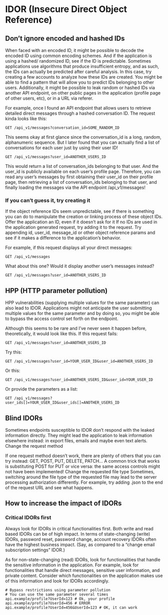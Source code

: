 # IDOR (Insecure Direct Object Reference) 

## Don’t ignore encoded and hashed IDs

When faced with an encoded ID, it might be possible to decode the encoded ID using common encoding schemes.
And if the application is using a hashed/ randomized ID, see if the ID is predictable. Sometimes applications use algorithms that produce insufficient entropy, and as such, the IDs can actually be predicted after careful analysis. In this case, try creating a few accounts to analyze how these IDs are created. You might be able to find a pattern that will allow you to predict IDs belonging to other users.
Additionally, it might be possible to leak random or hashed IDs via another API endpoint, on other public pages in the application (profile page of other users, etc), or in a URL via referer.

For example, once I found an API endpoint that allows users to retrieve detailed direct messages through a hashed conversation ID. The request kinda looks like this:
```
GET /api_v1/messages?conversation_id=SOME_RANDOM_ID
```

This seems okay at first glance since the conversation_id is a long, random, alphanumeric sequence. But I later found that you can actually find a list of conversations for each user just by using their user ID!
```
GET /api_v1/messages?user_id=ANOTHER_USERS_ID
```

This would return a list of conversation_ids belonging to that user. And the user_id is publicly available on each user’s profile page. Therefore, you can read any user’s messages by first obtaining their user_id on their profile page, then retrieving a list of conversation_ids belonging to that user, and finally loading the messages via the API endpoint /api_v1/messages!

### If you can’t guess it, try creating it

If the object reference IDs seem unpredictable, see if there is something you can do to manipulate the creation or linking process of these object IDs.
Offer the application an ID, even if it doesn’t ask for it
If no IDs are used in the application generated request, try adding it to the request. Try appending id, user_id, message_id or other object reference params and see if it makes a difference to the application’s behavior.

For example, if this request displays all your direct messages:
```
GET /api_v1/messages
```

What about this one? Would it display another user’s messages instead?
```
GET /api_v1/messages?user_id=ANOTHER_USERS_ID
```

## HPP (HTTP parameter pollution)

HPP vulnerabilities (supplying multiple values for the same parameter) can also lead to IDOR. Applications might not anticipate the user submitting multiple values for the same parameter and by doing so, you might be able to bypass the access control set forth on the endpoint.

Although this seems to be rare and I’ve never seen it happen before, theoretically, it would look like this. If this request fails:
```
GET /api_v1/messages?user_id=ANOTHER_USERS_ID
```
Try this:
```
GET /api_v1/messages?user_id=YOUR_USER_ID&user_id=ANOTHER_USERS_ID
```
Or this:
```
GET /api_v1/messages?user_id=ANOTHER_USERS_ID&user_id=YOUR_USER_ID
```
Or provide the parameters as a list:
```
GET /api_v1/messages?user_ids[]=YOUR_USER_ID&user_ids[]=ANOTHER_USERS_ID
```

## Blind IDORs

Sometimes endpoints susceptible to IDOR don’t respond with the leaked information directly. They might lead the application to leak information elsewhere instead: in export files, emails and maybe even text alerts.
Change the request method

If one request method doesn’t work, there are plenty of others that you can try instead: GET, POST, PUT, DELETE, PATCH…
A common trick that works is substituting POST for PUT or vice versa: the same access controls might not have been implemented!
Change the requested file type
Sometimes, switching around the file type of the requested file may lead to the server processing authorization differently. For example, try adding .json to the end of the request URL and see what happens.

## How to increase the impact of IDORs

### Critical IDORs first
Always look for IDORs in critical functionalities first. Both write and read based IDORs can be of high impact.
In terms of state-changing (write) IDORs, password reset, password change, account recovery IDORs often have the highest business impact. (Say, as compared to a “change email subscription settings” IDOR.)

As for non-state-changing (read) IDORs, look for functionalities that handle the sensitive information in the application. For example, look for functionalities that handle direct messages, sensitive user information, and private content. Consider which functionalities on the application makes use of this information and look for IDORs accordingly.

```
# Bypass restrictions using parameter pollution
# You can use the same parameter several times
api.example/profile?UserId=123 # Ok, your profile
api.example/profile?UserId=456 # ERROR
api.example/profile?UserId=456&UserId=123 # OK, it can work
```

